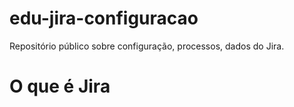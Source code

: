 # edu-jira-configuracao
Repositório público sobre configuração, processos, dados do Jira.

<p>
<h1> O que é Jira</h1>
